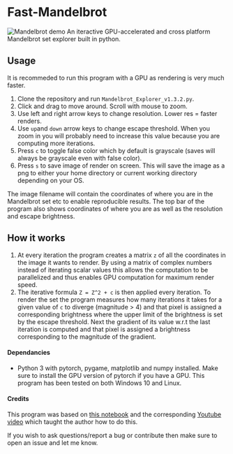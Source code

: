 # Fast-Mandelbrot
![Mandelbrot demo](https://user-images.githubusercontent.com/86885371/151717624-7b03822b-3f3b-431f-9d72-5c1f7f67354c.jpg)
An iteractive GPU-accelerated and cross platform Mandelbrot set explorer built in python.

## Usage
It is recommeded to run this program with a GPU as rendering is very much faster.
1. Clone the repository and run `Mandelbrot_Explorer_v1.3.2.py`.
2. Click and drag to move around. Scroll with mouse to zoom.
3. Use left and right arrow keys to change resolution. Lower res = faster renders.
4. Use `up`and `down` arrow keys to change escape threshold. When you zoom in you will probably need to increase this value because you are computing more iterations.
5. Press `c` to toggle false color which by default is grayscale (saves will always be grayscale even with false color).
6. Press `s` to save image of render on screen. This will save the image as a png to either your home directory or current working directory depending on your OS. 

The image filename will contain the coordinates of where you are in the Mandelbrot set etc to enable reproducible results.
The top bar of the program also shows coordinates of where you are as well as the resolution and escape brightness.

## How it works
1. At every iteration the program creates a matrix `z` of all the coordinates in the image it wants to render. By using a matrix of complex numbers instead of iterating scalar values this allows the computation to be parallelized and thus enables GPU computation for maximum render speed.
2. The iterative formula `Z = Z^2 + c` is then applied every iteration.  To render the set the program measures how many iterations it takes for a given value of `c` to diverge (magnitude > 4) and that pixel is assigned a corresponding brightness where the upper limit of the brightness is set by the escape threshold. Next the gradient of its value w.r.t the last iteration is computed and that pixel is assigned a brightness corresponding to the magnitude of the gradient.

#### Dependancies
* Python 3 with pytorch, pygame, matplotlib and numpy installed. Make sure to install the GPU version of pytorch if you have a GPU.
This program has been tested on both Windows 10 and Linux.

#### Credits
This program was based on [this notebook](https://github.com/mnd-af/src/blob/master/2020/07/14/Mandelbrot.ipynb) and the corresponding [Youtube video](https://youtu.be/GvVYKoX1g2s) which taught the author how to do this.

If you wish to ask questions/report a bug or contribute then make sure to open an issue and let me know.
